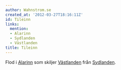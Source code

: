 ```yaml
---
author: Wahnstrom.se
created_at: '2012-03-27T18:16:11Z'
id: Tileinn
links:
  mention:
  - Alarinn
  - Sydlanden
  - Västlanden
title: Tileinn
---
```


Flod i [Alarinn] som skiljer [Västlanden] från [Sydlanden].

  [Alarinn]: Alarinn
  [Västlanden]: Västlanden
  [Sydlanden]: Sydlanden
